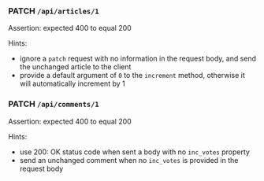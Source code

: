 ### PATCH `/api/articles/1`

Assertion: expected 400 to equal 200

Hints:

- ignore a `patch` request with no information in the request body, and send the unchanged article to the client
- provide a default argument of `0` to the `increment` method, otherwise it will automatically increment by 1

### PATCH `/api/comments/1`

Assertion: expected 400 to equal 200

Hints:

- use 200: OK status code when sent a body with no `inc_votes` property
- send an unchanged comment when no `inc_votes` is provided in the request body
